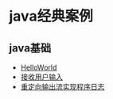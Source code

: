# java经典案例

## java基础

* [HelloWorld](./HelloWorld)  
* [接收用户输入](./InputCode)  
* [重定向输出流实现程序日志](./RedirectOutputStream)  
